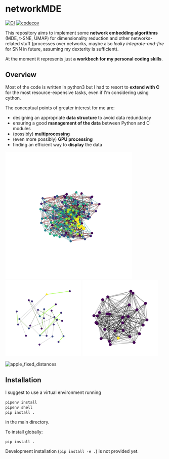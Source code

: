 # networkMDE 

[![CI](https://circleci.com/gh/djanloo/networkMDE.svg?style=svg)](https://app.circleci.com/pipelines/github/djanloo/networkMDE)
[![codecov](https://codecov.io/gh/djanloo/networkMDE/branch/master/graph/badge.svg?token=0ET5A985A2)](https://codecov.io/gh/djanloo/networkMDE)

This repository aims to implement some **network embedding algorithms** (MDE, t-SNE, UMAP) for dimensionality reduction and other networks-related stuff (processes over networks, maybe also _leaky integrate-and-fire_ for SNN in future, assuming my dexterity is sufficient).

At the moment it represents just **a workbech for my personal coding skills**.

## Overview
Most of the code is written in python3 but I had to resort to **extend with C** for the most resource-expensive tasks, even if I'm considering using cython.

The conceptual points of greater interest for me are:

- designing an appropriate **data structure** to avoid data redundancy
- ensuring a good **management of the data** between Python and C modules
- (possibly) **multiprocessing**
- (even more possibly) **GPU processing**
- finding an efficient way to **display** the data

![apple_game](assets/hat.gif)
![apple_game](assets/sparse_display.gif)
![apple_game](assets/random_2d_2.gif) 

![apple_fixed_distances](assets/random_big.gif)

## Installation
I suggest to use a virtual environment running
```
pipenv install
pipenv shell
pip install .
```
in the main directory.

To install globally:
```
pip install .
```

Development installation (``pip install -e .``) is not provided yet.

